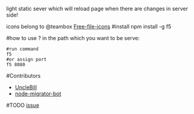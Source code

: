  light static sever which will reload page when there are changes in server side!
 
icons belong to @teambox [Free-file-icons](https://github.com/teambox/Free-file-icons)
#install
    npm install -g f5

#how to use ?
in the path which you want to be serve:

    #run command
    f5
    #or assign port
    f5 8080

#Contributors

- [UncleBill](https://github.com/UncleBill)
- [node-migrator-bot](https://github.com/node-migrator-bot)

#TODO
[issue](https://github.com/island205/f5/issues?milestone=1&state=open)
